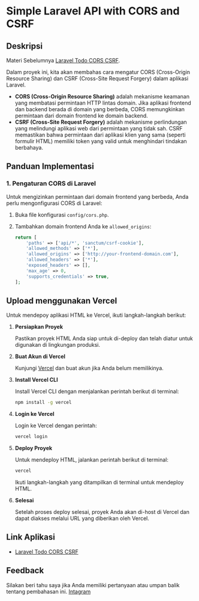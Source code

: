 # Simple Laravel API with CORS and CSRF

## Deskripsi

Materi Sebelumnya [Laravel Todo CORS CSRF](https://github.com/arifswn/Laravel_Todo_Cors_Csrf).

Dalam proyek ini, kita akan membahas cara mengatur CORS (Cross-Origin Resource Sharing) dan CSRF (Cross-Site Request Forgery) dalam aplikasi Laravel.

- **CORS (Cross-Origin Resource Sharing)** adalah mekanisme keamanan yang membatasi permintaan HTTP lintas domain. Jika aplikasi frontend dan backend berada di domain yang berbeda, CORS memungkinkan permintaan dari domain frontend ke domain backend.
- **CSRF (Cross-Site Request Forgery)** adalah mekanisme perlindungan yang melindungi aplikasi web dari permintaan yang tidak sah. CSRF memastikan bahwa permintaan dari aplikasi klien yang sama (seperti formulir HTML) memiliki token yang valid untuk menghindari tindakan berbahaya.

## Panduan Implementasi

### 1. Pengaturan CORS di Laravel

Untuk mengizinkan permintaan dari domain frontend yang berbeda, Anda perlu mengonfigurasi CORS di Laravel:

1. Buka file konfigurasi `config/cors.php`.
2. Tambahkan domain frontend Anda ke `allowed_origins`:

   ```php
   return [
       'paths' => ['api/*', 'sanctum/csrf-cookie'],
       'allowed_methods' => ['*'],
       'allowed_origins' => ['http://your-frontend-domain.com'],
       'allowed_headers' => ['*'],
       'exposed_headers' => [],
       'max_age' => 0,
       'supports_credentials' => true,
   ];
   ```

## Upload menggunakan Vercel

Untuk mendepoy aplikasi HTML ke Vercel, ikuti langkah-langkah berikut:

1. **Persiapkan Proyek**

   Pastikan proyek HTML Anda siap untuk di-deploy dan telah diatur untuk digunakan di lingkungan produksi.

2. **Buat Akun di Vercel**

   Kunjungi [Vercel](https://vercel.com/) dan buat akun jika Anda belum memilikinya.

3. **Install Vercel CLI**

   Install Vercel CLI dengan menjalankan perintah berikut di terminal:

   ```bash
   npm install -g vercel

   ```

4. **Login ke Vercel**

   Login ke Vercel dengan perintah:

   ```bash
   vercel login
   ```

5. **Deploy Proyek**

   Untuk mendeploy HTML, jalankan perintah berikut di terminal:

   ```bash
   vercel
   ```

   Ikuti langkah-langkah yang ditampilkan di terminal untuk mendeploy HTML.

6. **Selesai**

   Setelah proses deploy selesai, proyek Anda akan di-host di Vercel dan dapat diakses melalui URL yang diberikan oleh Vercel.

## Link Aplikasi

- [Laravel Todo CORS CSRF](https://simple-todo-cors-csrf.vercel.app/)

## Feedback

Silakan beri tahu saya jika Anda memiliki pertanyaan atau umpan balik tentang pembahasan ini.
[Intagram](https://www.instagram.com/swn.setiawan/)
